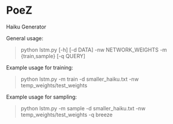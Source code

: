 # PoeZ
Haiku Generator

General usage:

> python lstm.py [-h] [-d DATA] -nw NETWORK_WEIGHTS -m {train,sample} [-q QUERY]

Example usage for training:

> python lstm.py -m train -d smaller_haiku.txt -nw temp_weights/test_weights

Example usage for sampling:

> python lstm.py -m sample -d smaller_haiku.txt -nw temp_weights/test_weights -q breeze
